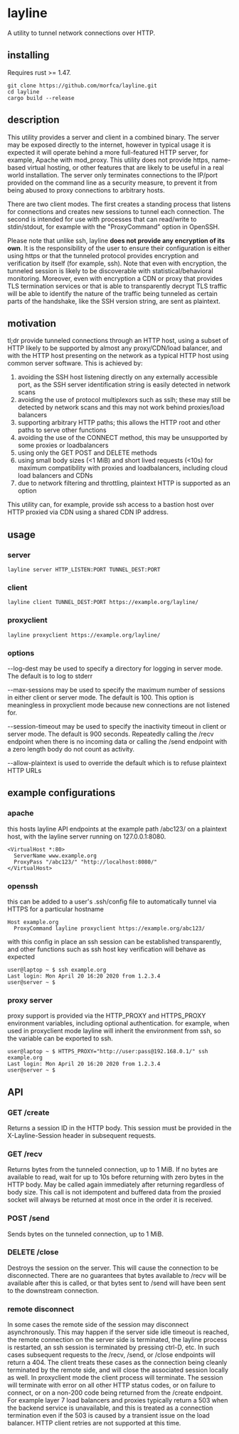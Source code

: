 # layline
A utility to tunnel network connections over HTTP.

## installing

Requires rust >= 1.47.

```
git clone https://github.com/morfca/layline.git
cd layline
cargo build --release
```

## description

This utility provides a server and client in a combined binary. The server may be exposed directly to the internet, however in typical usage it is expected it will operate behind a more full-featured HTTP server, for example, Apache with mod_proxy. This utility does not provide https, name-based virtual hosting, or other features that are likely to be useful in a real world installation. The server only terminates connections to the IP/port provided on the command line as a security measure, to prevent it from being abused to proxy connections to arbitrary hosts.

There are two client modes. The first creates a standing process that listens for connections and creates new sessions to tunnel each connection. The second is intended for use with processes that can read/write to stdin/stdout, for example with the "ProxyCommand" option in OpenSSH.

Please note that unlike ssh, layline **does not provide any encryption of its own**. It is the responsibility of the user to ensure their configuration is either using https or that the tunneled protocol provides encryption and verification by itself (for example, ssh). Note that even with encryption, the tunneled session is likely to be discoverable with statistical/behavioral monitoring. Moreover, even with encryption a CDN or proxy that provides TLS termination services or that is able to transparently decrypt TLS traffic will be able to identify the nature of the traffic being tunneled as certain parts of the handshake, like the SSH version string, are sent as plaintext.

## motivation

tl;dr provide tunneled connections through an HTTP host, using a subset of HTTP likely to be supported by almost any proxy/CDN/load balancer, and with the HTTP host presenting on the network as a typical HTTP host using common server software. This is achieved by:

1. avoiding the SSH host listening directly on any externally accessible port, as the SSH server identification string is easily detected in network scans
2. avoiding the use of protocol multiplexors such as sslh; these may still be detected by network scans and this may not work behind proxies/load balancers
3. supporting arbitrary HTTP paths; this allows the HTTP root and other paths to serve other functions
4. avoiding the use of the CONNECT method, this may be unsupported by some proxies or loadbalancers
5. using only the GET POST and DELETE methods
6. using small body sizes (<1 MiB) and short lived requests (<10s) for maximum compatibility with proxies and loadbalancers, including cloud load balancers and CDNs
7. due to network filtering and throttling, plaintext HTTP is supported as an option

This utility can, for example, provide ssh access to a bastion host over HTTP proxied via CDN using a shared CDN IP address.

## usage

### server

```layline server HTTP_LISTEN:PORT TUNNEL_DEST:PORT```

### client

```layline client TUNNEL_DEST:PORT https://example.org/layline/```

### proxyclient

```layline proxyclient https://example.org/layline/```

### options

--log-dest may be used to specify a directory for logging in server mode. The default is to log to stderr

--max-sessions may be used to specify the maximum number of sessions in either client or server mode. The default is 100. This option is meaningless in proxyclient mode because new connections are not listened for.

--session-timeout may be used to specify the inactivity timeout in client or server mode. The default is 900 seconds. Repeatedly calling the /recv endpoint when there is no incoming data or calling the /send endpoint with a zero length body do not count as activity.

--allow-plaintext is used to override the default which is to refuse plaintext HTTP URLs

## example configurations

### apache

this hosts layline API endpoints at the example path /abc123/ on a plaintext host, with the layline server running on 127.0.0.1:8080.

```
<VirtualHost *:80>
  ServerName www.example.org
  ProxyPass "/abc123/" "http://localhost:8080/"
</VirtualHost>
```

### openssh

this can be added to a user's .ssh/config file to automatically tunnel via HTTPS for a particular hostname

```
Host example.org
  ProxyCommand layline proxyclient https://example.org/abc123/
```

with this config in place an ssh session can be established transparently, and other functions such as ssh host key verification will behave as expected

```
user@laptop ~ $ ssh example.org
Last login: Mon April 20 16:20 2020 from 1.2.3.4
user@server ~ $
```
### proxy server

proxy support is provided via the HTTP_PROXY and HTTPS_PROXY environment variables, including optional authentication. for example, when used in proxyclient mode layline will inherit the environment from ssh, so the variable can be exported to ssh.

```
user@laptop ~ $ HTTPS_PROXY="http://user:pass@192.168.0.1/" ssh example.org
Last login: Mon April 20 16:20 2020 from 1.2.3.4
user@server ~ $
```

## API

### GET /create

Returns a session ID in the HTTP body. This session must be provided in the X-Layline-Session header in subsequent requests.

### GET /recv

Returns bytes from the tunneled connection, up to 1 MiB. If no bytes are available to read, wait for up to 10s before returning with zero bytes in the HTTP body. May be called again immediately after returning regardless of body size. This call is not idempotent and buffered data from the proxied socket will always be returned at most once in the order it is received.

### POST /send

Sends bytes on the tunneled connection, up to 1 MiB.

### DELETE /close

Destroys the session on the server. This will cause the connection to be disconnected. There are no guarantees that bytes available to /recv will be available after this is called, or that bytes sent to /send will have been sent to the downstream connection.

### remote disconnect

In some cases the remote side of the session may disconnect asynchronously. This may happen if the server side idle timeout is reached, the remote connection on the server side is terminated, the layline process is restarted, an ssh session is terminated by pressing ctrl-D, etc. In such cases subsequent requests to the /recv, /send, or /close endpoints will return a 404. The client treats these cases as the connection being cleanly terminated by the remote side, and will close the associated session locally as well. In proxyclient mode the client process will terminate. The session will terminate with error on all other HTTP status codes, or on failure to connect, or on a non-200 code being returned from the /create endpoint. For example layer 7 load balancers and proxies typically return a 503 when the backend service is unavailable, and this is treated as a connection termination even if the 503 is caused by a transient issue on the load balancer. HTTP client retries are not supported at this time.
